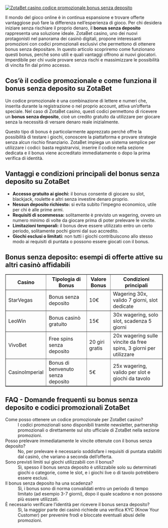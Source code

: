 [![ZotaBet casino codice promozionale bonus senza deposito](https://123-caf.pages.dev/gitsignup.png)](https://vrmoo.ru/Bt82HjjY)

<p>Il mondo del gioco online è in continua espansione e trovare offerte vantaggiose può fare la differenza nell’esperienza di gioco. Per chi desidera iniziare senza rischiare il proprio denaro, il <strong>bonus senza deposito</strong> rappresenta una soluzione ideale. ZotaBet casino, uno dei nuovi protagonisti nel panorama dei casinò digitali, propone interessanti promozioni con codici promozionali esclusivi che permettono di ottenere bonus senza depositare. In questo articolo scopriremo come funzionano questi bonus, perché sono utili e quali vantaggi offrono ai nuovi giocatori. Imperdibile per chi vuole provare senza rischi e massimizzare le possibilità di vincita fin dal primo accesso.</p>  <h2>Cos’è il codice promozionale e come funziona il bonus senza deposito su ZotaBet</h2> <p>Un codice promozionale è una combinazione di lettere e numeri che, inserita durante la registrazione o nel proprio account, attiva un’offerta speciale. Nel caso di ZotaBet casino, questi codici permettono di ricevere un <strong>bonus senza deposito</strong>, cioè un credito gratuito da utilizzare per giocare senza la necessità di versare denaro reale inizialmente.</p> <p>Questo tipo di bonus è particolarmente apprezzato perché offre la possibilità di testare i giochi, conoscere la piattaforma e provare strategie senza alcun rischio finanziario. ZotaBet impiega un sistema semplice per utilizzare i codici: basta registrarvisi, inserire il codice nella sezione dedicata e il bonus viene accreditato immediatamente o dopo la prima verifica di identità.</p>  <h2>Vantaggi e condizioni principali del bonus senza deposito su ZotaBet</h2> <ul> <li><strong>Accesso gratuito ai giochi:</strong> il bonus consente di giocare su slot, blackjack, roulette e altri senza investire denaro proprio.</li> <li><strong>Nessun deposito richiesto:</strong> si evita subito l’impegno economico, utile per chi è alle prime armi.</li> <li><strong>Requisiti di scommessa:</strong> solitamente è previsto un wagering, ovvero un numero minimo di volte da giocare prima di poter prelevare le vincite.</li> <li><strong>Limitazioni temporali:</strong> il bonus deve essere utilizzato entro un certo periodo, solitamente pochi giorni dal suo accredito.</li> <li><strong>Giochi esclusi o limitati:</strong> non tutti i giochi contribuiscono allo stesso modo ai requisiti di puntata o possono essere giocati con il bonus.</li> </ul>  <h2>Bonus senza deposito: esempi di offerte attive su altri casinò affidabili</h2> <table border="1" cellpadding="5" cellspacing="0" style="border-collapse: collapse; width: 100%;"> <thead> <tr> <th>Casino</th> <th>Tipologia di Bonus</th> <th>Valore Bonus</th> <th>Condizioni principali</th> </tr> </thead> <tbody> <tr> <td>StarVegas</td> <td>Bonus senza deposito</td> <td>10€</td> <td>Wagering 30x, valido 7 giorni, slot dedicate</td> </tr> <tr> <td>LeoWin</td> <td>Bonus casinò gratuito</td> <td>15€</td> <td>30x wagering, solo slot, scadenza 5 giorni</td> </tr> <tr> <td>VivoBet</td> <td>Free spins senza deposito</td> <td>20 giri gratis</td> <td>20x wagering sulle vincite da free spins, 3 giorni per utilizzare</td> </tr> <tr> <td>CasinoImperial</td> <td>Bonus di benvenuto senza deposito</td> <td>5€</td> <td>25x wagering, valido per slot e giochi da tavolo</td> </tr> </tbody> </table>  <h2>FAQ - Domande frequenti su bonus senza deposito e codici promozionali ZotaBet</h2> <dl> <dt>Come posso ottenere un codice promozionale per ZotaBet casino?</dt> <dd>I codici promozionali sono disponibili tramite newsletter, partnership promozionali o direttamente sul sito ufficiale di ZotaBet nella sezione promozioni.</dd>  <dt>Posso prelevare immediatamente le vincite ottenute con il bonus senza deposito?</dt> <dd>No, per prelevare è necessario soddisfare i requisiti di puntata stabiliti dal casinò, che variano a seconda dell’offerta.</dd>  <dt>Sono previsti limiti sui giochi utilizzabili con il bonus?</dt> <dd>Sì, spesso il bonus senza deposito è utilizzabile solo su determinati giochi o categorie, come le slot, e i giochi live o di tavolo potrebbero essere esclusi.</dd>  <dt>Il bonus senza deposito ha una scadenza?</dt> <dd>Sì, i bonus sono di norma convalidati entro un periodo di tempo limitato (ad esempio 3-7 giorni), dopo il quale scadono e non possono più essere utilizzati.</dd>  <dt>È necessario verificare l’identità per ricevere il bonus senza deposito?</dt> <dd>Sì, la maggior parte dei casinò richiede una verifica KYC (Know Your Customer) per prevenire frodi e bloccate eventuali abusi delle promozioni.</dd> </dl>